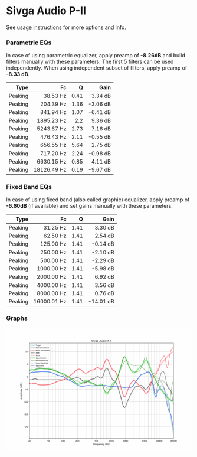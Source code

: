 # Sivga Audio P-II
See [usage instructions](https://github.com/jaakkopasanen/AutoEq#usage) for more options and info.

### Parametric EQs
In case of using parametric equalizer, apply preamp of **-8.26dB** and build filters manually
with these parameters. The first 5 filters can be used independently.
When using independent subset of filters, apply preamp of **-8.33 dB**.

| Type    | Fc          |    Q | Gain     |
|--------:|------------:|-----:|---------:|
| Peaking | 38.53 Hz    | 0.41 | 3.34 dB  |
| Peaking | 204.39 Hz   | 1.36 | -3.06 dB |
| Peaking | 841.94 Hz   | 1.07 | -6.41 dB |
| Peaking | 1895.23 Hz  | 2.2  | 9.36 dB  |
| Peaking | 5243.67 Hz  | 2.73 | 7.16 dB  |
| Peaking | 476.43 Hz   | 2.11 | -0.55 dB |
| Peaking | 656.55 Hz   | 5.64 | 2.75 dB  |
| Peaking | 717.20 Hz   | 2.24 | -0.98 dB |
| Peaking | 6630.15 Hz  | 0.85 | 4.11 dB  |
| Peaking | 18126.49 Hz | 0.19 | -9.67 dB |

### Fixed Band EQs
In case of using fixed band (also called graphic) equalizer, apply preamp of **-6.60dB**
(if available) and set gains manually with these parameters.

| Type    | Fc          |    Q | Gain      |
|--------:|------------:|-----:|----------:|
| Peaking | 31.25 Hz    | 1.41 | 3.30 dB   |
| Peaking | 62.50 Hz    | 1.41 | 2.54 dB   |
| Peaking | 125.00 Hz   | 1.41 | -0.14 dB  |
| Peaking | 250.00 Hz   | 1.41 | -2.10 dB  |
| Peaking | 500.00 Hz   | 1.41 | -2.29 dB  |
| Peaking | 1000.00 Hz  | 1.41 | -5.98 dB  |
| Peaking | 2000.00 Hz  | 1.41 | 6.92 dB   |
| Peaking | 4000.00 Hz  | 1.41 | 3.56 dB   |
| Peaking | 8000.00 Hz  | 1.41 | 0.76 dB   |
| Peaking | 16000.01 Hz | 1.41 | -14.01 dB |

### Graphs
![](./Sivga%20Audio%20P-II.png)